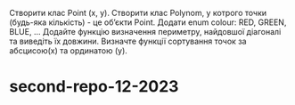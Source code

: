 Створити клас Point (x, y). Створити клас Polynom, у котрого точки (будь-яка кількість) - це об’єкти Point. Додати enum colour: RED, GREEN, BLUE, ... Додайте функцію визначення периметру, найдовшої діагоналі та виведіть їх довжини. Визначте функції сортування точок за абсцисою(х) та ординатою (у).
# second-repo-12-2023